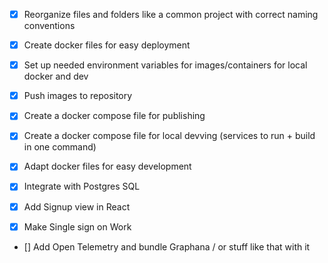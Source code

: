 - [x] Reorganize files and folders like a common project with correct naming conventions
- [x] Create docker files for easy deployment
- [x] Set up needed environment variables for images/containers for local docker and dev
- [x] Push images to repository
- [x] Create a docker compose file for publishing
- [x] Create a docker compose file for local devving (services to run + build in one command)

- [x] Adapt docker files for easy development

- [x] Integrate with Postgres SQL

- [x] Add Signup view in React 
- [x] Make Single sign on Work

- [] Add Open Telemetry and bundle Graphana / or stuff like that with it
